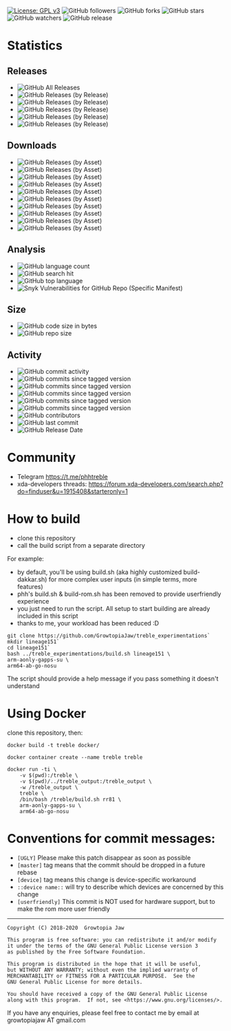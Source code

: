 [![License: GPL v3](https://img.shields.io/badge/License-GPLv3-blue.svg)](https://www.gnu.org/licenses/gpl-3.0) ![GitHub followers](https://img.shields.io/github/followers/GrowtopiaJaw.svg?style=social) ![GitHub forks](https://img.shields.io/github/forks/GrowtopiaJaw/treble_experimentations.svg?style=social) ![GitHub stars](https://img.shields.io/github/stars/GrowtopiaJaw/treble_experimentations.svg?style=social) ![GitHub watchers](https://img.shields.io/github/watchers/GrowtopiaJaw/treble_experimentations.svg?style=social) ![GitHub release](https://img.shields.io/github/release/GrowtopiaJaw/treble_experimentations.svg) 

# Statistics

## Releases
* ![GitHub All Releases](https://img.shields.io/github/downloads/GrowtopiaJaw/treble_experimentations/total.svg)
* ![GitHub Releases (by Release)](https://img.shields.io/github/downloads/GrowtopiaJaw/treble_experimentations/v1/total.svg)
* ![GitHub Releases (by Release)](https://img.shields.io/github/downloads/GrowtopiaJaw/treble_experimentations/v2/total.svg)
* ![GitHub Releases (by Release)](https://img.shields.io/github/downloads/GrowtopiaJaw/treble_experimentations/v3/total.svg)
* ![GitHub Releases (by Release)](https://img.shields.io/github/downloads/GrowtopiaJaw/treble_experimentations/v4/total.svg)
* ![GitHub Releases (by Release)](https://img.shields.io/github/downloads/GrowtopiaJaw/treble_experimentations/v5/total.svg)

## Downloads
* ![GitHub Releases (by Asset)](https://img.shields.io/github/downloads/GrowtopiaJaw/treble_experimentations/v1/lineage151-arm64-aonly-vanilla-nosu.img.svg)
* ![GitHub Releases (by Asset)](https://img.shields.io/github/downloads/GrowtopiaJaw/treble_experimentations/v1/lineage151-arm64-aonly-vanilla-nosu.img.xz.svg)
* ![GitHub Releases (by Asset)](https://img.shields.io/github/downloads/GrowtopiaJaw/treble_experimentations/v2/du81-arm64-aonly-vanilla-nosu.img.svg)
* ![GitHub Releases (by Asset)](https://img.shields.io/github/downloads/GrowtopiaJaw/treble_experimentations/v2/du81-arm64-aonly-vanilla-nosu.img.xz.svg)
* ![GitHub Releases (by Asset)](https://img.shields.io/github/downloads/GrowtopiaJaw/treble_experimentations/v3/lineage151-arm64-aonly-vanilla-nosu.img.svg)
* ![GitHub Releases (by Asset)](https://img.shields.io/github/downloads/GrowtopiaJaw/treble_experimentations/v3/lineage151-arm64-aonly-vanilla-nosu.img.xz.svg)
* ![GitHub Releases (by Asset)](https://img.shields.io/github/downloads/GrowtopiaJaw/treble_experimentations/v4/du81-arm64-aonly-vanilla-nosu.img.svg)
* ![GitHub Releases (by Asset)](https://img.shields.io/github/downloads/GrowtopiaJaw/treble_experimentations/v4/du81-arm64-aonly-vanilla-nosu.img.xz.svg)
* ![GitHub Releases (by Asset)](https://img.shields.io/github/downloads/GrowtopiaJaw/treble_experimentations/v5/lineage151-arm64-aonly-vanilla-nosu.img.svg)
* ![GitHub Releases (by Asset)](https://img.shields.io/github/downloads/GrowtopiaJaw/treble_experimentations/v5/lineage151-arm64-aonly-vanilla-nosu.img.xz.svg)

## Analysis
* ![GitHub language count](https://img.shields.io/github/languages/count/GrowtopiaJaw/treble_experimentations.svg)
* ![GitHub search hit](https://img.shields.io/github/search/GrowtopiaJaw/treble_experimentations/treble.svg)
* ![GitHub top language](https://img.shields.io/github/languages/top/GrowtopiaJaw/treble_experimentations.svg)
* ![Snyk Vulnerabilities for GitHub Repo (Specific Manifest)](https://img.shields.io/snyk/vulnerabilities/github/GrowtopiaJaw/treble_experimentations/release/requirements.txt.svg)

## Size
* ![GitHub code size in bytes](https://img.shields.io/github/languages/code-size/GrowtopiaJaw/treble_experimentations.svg)
* ![GitHub repo size](https://img.shields.io/github/repo-size/GrowtopiaJaw/treble_experimentations.svg)

## Activity
* ![GitHub commit activity](https://img.shields.io/github/commit-activity/w/GrowtopiaJaw/treble_experimentations.svg)
* ![GitHub commits since tagged version](https://img.shields.io/github/commits-since/GrowtopiaJaw/treble_experimentations/v1.svg)
* ![GitHub commits since tagged version](https://img.shields.io/github/commits-since/GrowtopiaJaw/treble_experimentations/v2.svg)
* ![GitHub commits since tagged version](https://img.shields.io/github/commits-since/GrowtopiaJaw/treble_experimentations/v3.svg)
* ![GitHub commits since tagged version](https://img.shields.io/github/commits-since/GrowtopiaJaw/treble_experimentations/v4.svg)
* ![GitHub commits since tagged version](https://img.shields.io/github/commits-since/GrowtopiaJaw/treble_experimentations/v5.svg)
* ![GitHub contributors](https://img.shields.io/github/contributors/GrowtopiaJaw/treble_experimentations.svg)
* ![GitHub last commit](https://img.shields.io/github/last-commit/GrowtopiaJaw/treble_experimentations.svg)
* ![GitHub Release Date](https://img.shields.io/github/release-date/GrowtopiaJaw/treble_experimentations.svg)

# Community

* Telegram https://t.me/phhtreble
* xda-developers threads: https://forum.xda-developers.com/search.php?do=finduser&u=1915408&starteronly=1

# How to build

* clone this repository
* call the build script from a separate directory

For example:

* by default, you'll be using build.sh (aka highly customized build-dakkar.sh) for more complex user inputs (in simple terms, more features)
* phh's build.sh & build-rom.sh has been removed to provide userfriendly experience
* you just need to run the script. All setup to start building are already included in this script
* thanks to me, your workload has been reduced :D

```
git clone https://github.com/GrowtopiaJaw/treble_experimentations`
mkdir lineage151`
cd lineage151`
bash ../treble_experimentations/build.sh lineage151 \
arm-aonly-gapps-su \
arm64-ab-go-nosu
```

The script should provide a help message if you pass something it doesn't understand

# Using Docker

clone this repository, then:

    docker build -t treble docker/
    
    docker container create --name treble treble
    
    docker run -ti \
        -v $(pwd):/treble \
        -v $(pwd)/../treble_output:/treble_output \
        -w /treble_output \
        treble \
        /bin/bash /treble/build.sh rr81 \
        arm-aonly-gapps-su \
        arm64-ab-go-nosu

# Conventions for commit messages:

* `[UGLY]` Please make this patch disappear as soon as possible
* `[master]` tag means that the commit should be dropped in a future
  rebase
* `[device]` tag means this change is device-specific workaround
* `::device name::` will try to describe which devices are concerned
  by this change
* `[userfriendly]` This commit is NOT used for hardware support, but
  to make the rom more user friendly

---

    Copyright (C) 2018-2020  Growtopia Jaw

    This program is free software: you can redistribute it and/or modify
    it under the terms of the GNU General Public License version 3
    as published by the Free Software Foundation.
    
    This program is distributed in the hope that it will be useful,
    but WITHOUT ANY WARRANTY; without even the implied warranty of
    MERCHANTABILITY or FITNESS FOR A PARTICULAR PURPOSE.  See the
    GNU General Public License for more details.   

    You should have received a copy of the GNU General Public License
    along with this program.  If not, see <https://www.gnu.org/licenses/>.

If you have any enquiries, please feel free to contact me by email at growtopiajaw AT gmail.com
